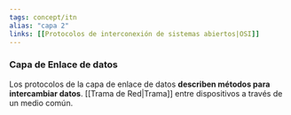 ```yaml
---
tags: concept/itn
alias: "capa 2"
links: [[Protocolos de interconexión de sistemas abiertos|OSI]]
---
```


### Capa de Enlace de datos
Los protocolos de la capa de enlace de datos **describen métodos para intercambiar datos**. [[Trama de Red|Trama]] entre dispositivos a través de un medio común.